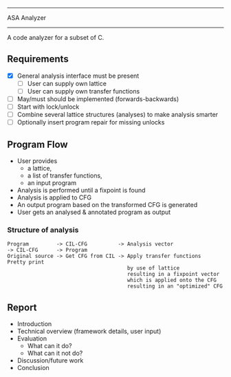 ***
ASA Analyzer
*** 

A code analyzer for a subset of C. 

## Requirements
- [x] General analysis interface must be present
	- [ ] User can supply own lattice
	- [ ] User can supply own transfer functions 
- [ ] May/must should be implemented (forwards-backwards)
- [ ] Start with lock/unlock
- [ ] Combine several lattice structures (analyses) to make analysis smarter
- [ ] Optionally insert program repair for missing unlocks

## Program Flow
- User provides 
  - a lattice,
  - a list of transfer functions, 
  - an input program
- Analysis is performed until a fixpoint is found
- Analysis is applied to CFG
- An output program based on the transformed CFG is generated
- User gets an analysed & annotated program as output

### Structure of analysis
```
Program         -> CIL-CFG          -> Analysis vector                 -> CIL-CFG      -> Program
Original source -> Get CFG from CIL -> Apply transfer functions           Pretty print
                                       by use of lattice
                                       resulting in a fixpoint vector
                                       which is applied onto the CFG
                                       resulting in an "optimized" CFG
```

## Report
- Introduction
- Technical overview (framework details, user input)
- Evaluation
	- What can it do? 
	- What can it not do? 
- Discussion/future work
- Conclusion